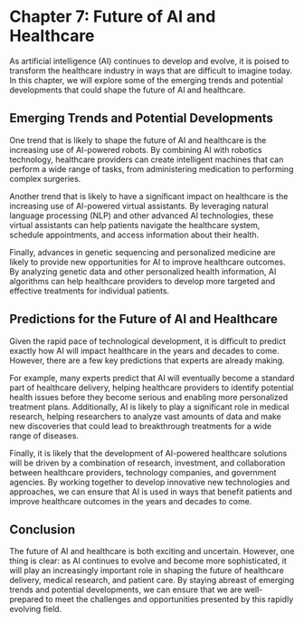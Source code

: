 Chapter 7: Future of AI and Healthcare
======================================

As artificial intelligence (AI) continues to develop and evolve, it is poised to transform the healthcare industry in ways that are difficult to imagine today. In this chapter, we will explore some of the emerging trends and potential developments that could shape the future of AI and healthcare.

Emerging Trends and Potential Developments
------------------------------------------

One trend that is likely to shape the future of AI and healthcare is the increasing use of AI-powered robots. By combining AI with robotics technology, healthcare providers can create intelligent machines that can perform a wide range of tasks, from administering medication to performing complex surgeries.

Another trend that is likely to have a significant impact on healthcare is the increasing use of AI-powered virtual assistants. By leveraging natural language processing (NLP) and other advanced AI technologies, these virtual assistants can help patients navigate the healthcare system, schedule appointments, and access information about their health.

Finally, advances in genetic sequencing and personalized medicine are likely to provide new opportunities for AI to improve healthcare outcomes. By analyzing genetic data and other personalized health information, AI algorithms can help healthcare providers to develop more targeted and effective treatments for individual patients.

Predictions for the Future of AI and Healthcare
-----------------------------------------------

Given the rapid pace of technological development, it is difficult to predict exactly how AI will impact healthcare in the years and decades to come. However, there are a few key predictions that experts are already making.

For example, many experts predict that AI will eventually become a standard part of healthcare delivery, helping healthcare providers to identify potential health issues before they become serious and enabling more personalized treatment plans. Additionally, AI is likely to play a significant role in medical research, helping researchers to analyze vast amounts of data and make new discoveries that could lead to breakthrough treatments for a wide range of diseases.

Finally, it is likely that the development of AI-powered healthcare solutions will be driven by a combination of research, investment, and collaboration between healthcare providers, technology companies, and government agencies. By working together to develop innovative new technologies and approaches, we can ensure that AI is used in ways that benefit patients and improve healthcare outcomes in the years and decades to come.

Conclusion
----------

The future of AI and healthcare is both exciting and uncertain. However, one thing is clear: as AI continues to evolve and become more sophisticated, it will play an increasingly important role in shaping the future of healthcare delivery, medical research, and patient care. By staying abreast of emerging trends and potential developments, we can ensure that we are well-prepared to meet the challenges and opportunities presented by this rapidly evolving field.
